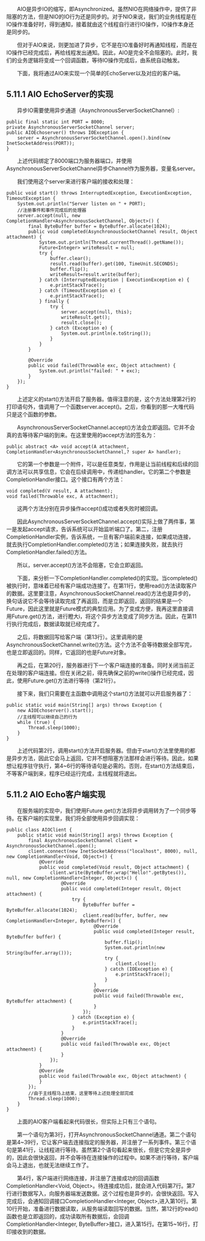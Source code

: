 &emsp;&emsp;AIO是异步IO的缩写，即Asynchronized。虽然NIO在网络操作中，提供了非阻塞的方法，但是NIO的IO行为还是同步的。对于NIO来说，我们的业务线程是在IO操作准备好时，得到通知，接着就由这个线程自行进行IO操作，IO操作本身还是同步的。

&emsp;&emsp;但对于AIO来说，则更加进了异步，它不是在IO准备好时再通知线程，而是在IO操作已经完成后，再给线程发出通知。因此，AIO是完全不会阻塞的。此时，我们的业务逻辑将变成一个回调函数，等待IO操作完成后，由系统自动触发。

&emsp;&emsp;下面，我将通过AIO来实现一个简单的EchoServer以及对应的客户端。

## 5.11.1 AIO EchoServer的实现

&emsp;&emsp;异步IO需要使用异步通道（AsynchronousServerSocketChannel）:
```
public final static int PORT = 8000;
private AsynchronousServerSocketChannel server;
public AIOEchoserver() throws IOException {
    server = AsynchronousServerSocketChannel.open().bind(new InetSocketAddress(PORT));
}
```
&emsp;&emsp;上述代码绑定了8000端口为服务器端口，并使用AsynchronousServerSocketChannel异步Channel作为服务器，变量名server。

&emsp;&emsp;我们使用这个server来进行客户端的接收和处理：
```
public void start() throws InterruptedException, ExecutionException, TimeoutException {
    System.out.println("Server listen on " + PORT);
    //注册事件和事件完成后的处理器
    server.accept(null, new CompletionHandler<AsynchronousSocketChannel, Object>() {
        final ByteBuffer buffer = ByteBuffer.allocate(1024);
        public void completed(AsynchronousSocketChannel result, Object attachment) {
            System.out.println(Thread.currentThread().getName());
            Future<Integer> writeResult = null;
            try {
                buffer.clear();
                result.read(buffer).get(100, TimeUnit.SECONDS);
                buffer.flip();
                writeResult=result.write(buffer);
            } catch (InterruptedException | ExecutionException e) {
                e.printStackTrace();
            } catch (TimeoutException e) {
                e.printStackTrace();
            } finally {
                try {
                    server.accept(null, this);
                    writeResult.get();
                    result.close();
                } catch (Exception e) {
                    System.out.println(e.toString());
                }
            }
        }

        @Override
        public void failed(Throwable exc, Object attachment) {
            System.out.println("failed: " + exc);
        }
    });
}
```
&emsp;&emsp;上述定义的start()方法开启了服务器。值得注意的是，这个方法处理第2行的打印语句外，值调用了一个函数server.accept()。之后，你看到的那一大堆代码只是这个函数的参数。

&emsp;&emsp;AsynchronousServerSocketChannel.accept()方法会立即返回。它并不会真的去等待客户端的到来。在这里使用的accept方法的签名为：
```
public abstract <A> void accept(A attachment,              CompletionHandler<AsynchronousSocketChannel,? super A> handler);
```
&emsp;&emsp;它的第一个参数是一个附件，可以是任意类型，作用是让当前线程和后续的回调方法可以共享信息，它会在后续调用中，传递给handler。它的第二个参数是CompletionHandler接口。这个接口有两个方法：
```
void completed(V result, A attachment);
void failed(Throwable exc, A attachment);
```
&emsp;&emsp;这两个方法分别在异步操作accept()成功或者失败时被回调。

&emsp;&emsp;因此AsynchronousServerSocketChannel.accept()实际上做了两件事，第一是发起accept请求，告诉系统可以开始监听端口了。第二，注册CompletionHandler实例，告诉系统，一旦有客户端前来连接，如果成功连接，就去执行CompletionHandler.completed()方法；如果连接失败，就去执行CompletionHandler.failed()方法。

&emsp;&emsp;所以，server.accept()方法不会阻塞，它会立即返回。

&emsp;&emsp;下面，来分析一下CompletionHandler.completed()的实现。当completed()被执行时，意味着已经有客户端成功连接了。在第11行，使用read()方法读取客户的数据。这里要注意，AsynchronousSocketChannel.read()方法也是异步的，换句话说它不会等待读取完成了再返回，而是立即返回，返回的结果是一个Future，因此这里就是Future模式的典型应用。为了变成方便，我再这里直接调用Future.get()方法，进行瞪大i，将这个异步方法变成了同步方法。因此，在第11行执行完成后，数据读取就已经完成了。

&emsp;&emsp;之后，将数据回写给客户端（第13行）。这里调用的是AsynchronousSocketChannel.write()方法。这个方法不会等待数据全部写完，也是立即返回的。同样，它返回的也是Future对象。

&emsp;&emsp;再之后，在第20行，服务器进行下一个客户端连接的准备。同时关闭当前正在处理的客户端连接。但在关闭之前，得先确保之前的write()操作已经完成，因此，使用Future.get()方法进行等待（第21行）。

&emsp;&emsp;接下来，我们只需要在主函数中调用这个start()方法就可以开启服务器了：
```
public static void main(String[] args) throws Exception {
    new AIOEchoserver().start();
    //主线程可以继续自己的行为
    while (true) {
        Thread.sleep(1000);
    }
}
```
&emsp;&emsp;上述代码第2行，调用start()方法开启服务器。但由于start()方法里使用的都是异步方法，因此它会马上返回，它并不想阻塞方法那样会进行等待。因此，如果想让程序驻守执行，第4~6行的等待语句是必需的。否则，在start()方法结束后，不等客户端到来，程序已经运行完成，主线程就将退出。

## 5.11.2 AIO Echo客户端实现

&emsp;&emsp;在服务端的实现中，我们使用Future.get()方法将异步调用转为了一个同步等待。在客户端的实现里，我们将全部使用异步回调实现：
```
public class AIOClient {
    public static void main(String[] args) throws Exception {
        final AsynchronousSocketChannel client = AsynchronousSocketChannel.open();
        client.connect(new InetSocketAddress("localhost", 8000), null, new CompletionHandler<Void, Object>() {
            @Override
            public void completed(Void result, Object attachment) {
                client.write(ByteBuffer.wrap("Hello!".getBytes()), null, new CompletionHandler<Integer, Object>() {
                    @Override
                    public void completed(Integer result, Object attachment) {
                        try {
                            ByteBuffer buffer = ByteBuffer.allocate(1024);
                            client.read(buffer, buffer, new CompletionHandler<Integer, ByteBuffer>() {
                                @Override
                                public void completed(Integer result, ByteBuffer buffer) {
                                    buffer.flip();
                                    System.out.println(new String(buffer.array()));
                                    try {
                                        client.close();
                                    } catch (IOException e) {
                                        e.printStackTrace();
                                    }
                                }
                                @Override
                                public void failed(Throwable exc, ByteBuffer attachment) {
                                }
                            });
                        } catch (Exception e) {
                            e.printStackTrace();
                        }
                    }
                    @Override
                    public void failed(Throwable exc, Object attachment) {
                    }
                });
            }
            @Override
            public void failed(Throwable exc, Object attachment) {
            }
        });
        //由于主线程马上结束，这里等待上述处理全部完成
        Thread.sleep(1000);
    }
}
```
&emsp;&emsp;上面的AIO客户端看起来代码很长，但实际上只有三个语句。

&emsp;&emsp;第一个语句为第3行，打开AsynchronousSocketChannel通道。第二个语句是第4~39行，它让客户端去连接指定的服务器，并注册了一系列事件。第三个语句是第41行，让线程进行等待。虽然第2个语句看起来很长，但是它完全是异步的，因此会很快返回，并不会等待在连接操作的过程中。如果不进行等待，客户端会马上退出，也就无法继续工作了。

&emsp;&emsp;第4行，客户端进行网络连接，并注册了连接成功的回调函数CompletionHandler<Void, Object>。待连接成功后，就会进入代码第7行。第7行进行数据写入，向服务器端发送数据。这个过程也是异步的，会很快返回。写入完成后，会通知回调接口CompletionHandler<Integer, Object>,进入第10行。第10行开始，准备进行数据读取，从服务端读取回写的数据。当然，第12行的read()函数也是立即返回的，成功读取所有数据后，会回调CompletionHandler<Integer, ByteBuffer>接口，进入第15行。在第15~16行，打印接收到的数据。